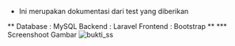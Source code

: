 * Ini merupakan dokumentasi dari test yang diberikan

** 
Database : MySQL
Backend  : Laravel
Frontend : Bootstrap
**
*** Screenshoot Gambar
![bukti_ss](https://user-images.githubusercontent.com/101339669/229373845-cd9dd032-8eaa-4ac1-b29a-990ef20f7463.JPG)